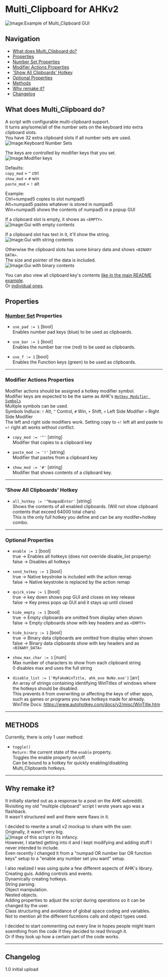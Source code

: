 # Multi_Clipboard for AHKv2

![Image:Example of Multi_Clipboard GUI](https://i.imgur.com/fw1q83V.png)

## Navigation
* [What does Multi_Clipboard do?](#what-does-multi_clipboard-do)
* [Properties](#properties)
 * [Number Set Properties](#number-set-properties)
 * [Modifier Actions Properties](#modifier-actions-properties)
 * ['Show All Clipboards' Hotkey](#show-all-clipboards-hotkey)
 * [Optional Properties](#optional-properties)
* [Methods](#methods)
* [Why remake it?](#why-remake-it)
* [Changelog](#changelog)

## What does Multi_Clipboard do?
A script with configurable multi-clipboard support.  
It turns any/some/all of the number sets on the keyboard into extra clipboard slots.  
You have 32 extra clipboard slots if all number sets are used.  
![Image:Keyboard Number Sets](https://i.imgur.com/mJlvE3T.png)  

The keys are controlled by modifier keys that you set.  
![Image:Modifier keys](https://i.imgur.com/r20VK4M.png)  

Defaults:  
`copy_mod` = `^` ctrl  
`show_mod` = `#` win  
`paste_mod` = `!` alt  

Example:  
Ctrl+numpad5 copies to slot numpad5  
Alt+numpad5 pastes whatever is stored in numpad5  
Win+numpad5 shows the contents of numpad5 in a popup GUI  

If a clipboard slot is empty, it shows as `<EMPTY>`.  
![Image:Gui with empty contents](https://i.imgur.com/Ez1j8DE.png)  

If a clipboard slot has text in it, it'll show the string.  
![Image:Gui with string contents](https://i.imgur.com/IehNVa4.png)  

Otherwise the clipboard slots has some binary data and shows `<BINARY DATA>`.  
The size and pointer of the data is included.  
![Image:Gui with binary contents](https://i.imgur.com/sNxEuRN.png)  

You can also view all clipboard key's contents [like in the main README example](https://i.imgur.com/fw1q83V.png).  
Or [individual ones](https://i.imgur.com/HoajrZO.png).  

## Properties

### [Number Set](https://i.imgur.com/mJlvE3T.png) Properties  
* `use_pad := 1` [bool]  
 Enables number pad keys (blue) to be used as clipboards.

* `use_bar := 1` [bool]  
 Enables the number bar row (red) to be used as clipboards.

* `use_f := 1` [bool]  
 Enables the Function keys (green) to be used as clipboards.

***
### Modifier Actions Properties
Modifier actions should be assigned a hotkey modifier symbol.  
Modifier keys are expected to be the same as AHK's [`Hotkey Modifier Symbols`](https://www.autohotkey.com/docs/v2/Hotkeys.htm#Symbols)  
Multiple symbols can be used.  
Symbols Indluce: `!` Alt, `^` Control, `#` Win, `+` Shift, `<` Left Side Modifier `>` Right Side Modifier  
The left and right side modifiers work. Setting copy to `<!` left alt and paste to `>!` right alt works without conflict.

* `copy_mod := '^'` [string]  
Modifier that copies to a clipboard key  

* `paste_mod := '!'` [string]  
Modifier that pastes from a clipboard key  

* `show_mod := '#'` [string]  
Modifier that shows contents of a clipboard key.

***
### 'Show All Clipboards' Hotkey  
* `all_hotkey := '^NumpadEnter'` [string]  
Shows the contents of all enabled clipboards. (Will not show clipboard contents that exceed 64000 total chars)  
This is the only full hotkey you define and can be any modifer+hotkey combo.  
 
***
### Optional Properties  

* `enable := 1` [bool]  
true -> Enables all hotkeys (does not override disable_list property)  
false -> Disables all hotkeys  

* `send_hotkey := 1` [bool]  
true  -> Native keystroke is included with the action remap  
false -> Native keystroke is replaced by the action remap  

* `quick_view := 1` [bool]  
true  -> key down shows pop GUI and closes on key release  
false -> Key press pops up GUI and it stays up until closed  

* `hide_empty := 1` [bool]  
true  -> Empty clipboards are omitted from display when shown  
false -> Empty clipboards show with key headers and as `<EMPTY>`  

* `hide_binary := 1` [bool]  
true  -> Binary data clipboards are omitted from display when shown  
false -> Binary data clipboards show with key headers and as `<BINARY_DATA>`  

* `show_max_char := 1` [num]  
Max number of characters to show from each clipboard string  
0 disables max and uses the full string  

* `disable_list := ['MyFakeWinTitle, ahk_exe NoNo.exe']` [arr]  
An array of strings containing identifying WinTitles of windows where the hotkeys should be disabled.  
This prevents it from overwriting or affecting the keys of other apps, such as games or programs you have hotkeys made for already.  
WinTitle Docs: https://www.autohotkey.com/docs/v2/misc/WinTitle.htm  

***
## METHODS  
Currently, there is only 1 user method:

* `toggle()`  
`Return:` the current state of the `enable` property.  
Toggles the enable property on/off.  
Can be bound to a hotkey for quickly enabling/disabling Multi_Clipboards hotkeys.  

***
## Why remake it?
It initially started out as a response to a post on the AHK subreddit.  
Rivisiting my old "multiple clipboard" script I wrote years ago was a flashback.  
It wasn't structured well and there were flaws in it.  

I decided to rewrite a small v2 mockup to share with the user.  
Originally, it wasn't very big.  
![Image of this script in its infancy.](https://i.imgur.com/gZJJrrO.png)  
However, I started getting into it and I kept modifying and adding stuff I never intended to include.  
Even recently I changed it from a "numpad OR number bar OR function keys" setup to a "enable any number set you want" setup.  

I also realized I was using quite a few different aspects of AHK's library.  
Creating guis. Adding controls and events.  
Dynamically creating hotkeys.  
String parsing.  
Object manipulation.  
Nested objects.  
Adding properties to adjust the script during operations so it can be changed by the user.  
Class structuring and avoidance of global space coding and variables.  
Not to mention all the different fucntions calls and object types used.  

I decided to start commenting out every line in hopes people might learn soemthing from the code if they decided to read through it.  
Or if they look up how a certain part of the code works.

***
## Changelog
1.0 initial upload
